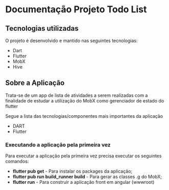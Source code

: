 
# Documentação Projeto Todo List

## Tecnologias utilizadas

O projeto é desenvolvido e mantido nas seguintes tecnologias:
* Dart
* Flutter
* MobX
* Hive


## Sobre a Aplicação
Trata-se de um app de lista de atividades a serem realizadas com a finalidade de estudar a utilização do MobX como gerenciador de estado do flutter

Segue a lista das tecnologias/componentes mais importantes da aplicação
* DART
* Flutter


### Executando a aplicação pela primeira vez
Para executar a aplicação pela primeira vez precisa executar os seguintes comandos:
* **flutter pub get** - Para instalar os packages da aplicação;
* **flutter pub run build_runner build** - Para gerar as classes .g do MobX;
* **flutter run**  - Para construir a aplicação front em angular (wwwroot)


